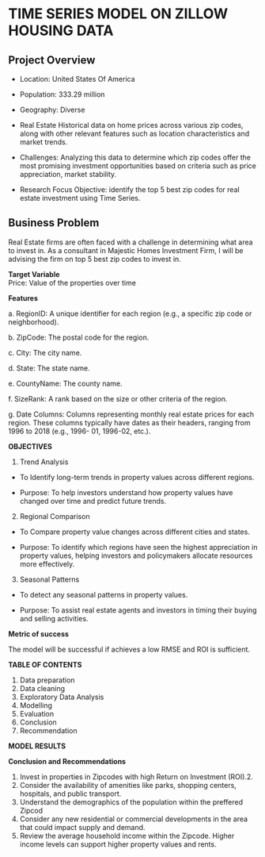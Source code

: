 # TIME SERIES MODEL ON ZILLOW HOUSING DATA
## Project Overview

- Location: United States Of America
  
- Population: 333.29 million
  
- Geography: Diverse
  
- Real Estate
  Historical data on home prices across various zip codes, along with other relevant features such as location characteristics and market trends.
- Challenges: 
  Analyzing this data to determine which zip codes offer the most promising investment opportunities based on criteria such as price appreciation, market stability.
- Research Focus
  Objective: identify the top 5 best zip codes for real estate investment using Time Series.

 ## Business Problem
  Real Estate firms are often faced with a challenge in determining what area to invest in. As a consultant in Majestic Homes Investment Firm, I will be advising the firm on 
  top 5 best zip codes to invest in.

  **Target Variable**  
  Price: Value of the properties over time

  **Features**
  
 a. RegionID: A unique identifier for each region (e.g., a specific zip code or neighborhood).

 b. ZipCode: The postal code for the region.

 c. City: The city name.

 d. State: The state name.

 e. CountyName: The county name.

 f. SizeRank: A rank based on the size or other criteria of the region.

 g. Date Columns: Columns representing monthly real estate prices for each region. These columns typically have dates as their headers, ranging from 1996 to 2018 (e.g., 
    1996- 01, 1996-02, etc.).

 **OBJECTIVES**
 
1. Trend Analysis

  - To Identify long-term trends in property values across different regions.
    
  - Purpose: To help investors understand how property values have changed over time and predict future trends.
      
2. Regional Comparison

 - To Compare property value changes across different cities and states.

 - Purpose: To identify which regions have seen the highest appreciation in property values, helping investors and policymakers allocate resources more effectively.
  
3. Seasonal Patterns

 - To detect any seasonal patterns in property values.

 - Purpose: To assist real estate agents and investors in timing their buying and selling activities.

**Metric of success**

The model will be successful if achieves a low RMSE and ROI is sufficient.

**TABLE OF CONTENTS**

1. Data preparation
2. Data cleaning
3. Exploratory Data Analysis
4. Modelling
5. Evaluation
6. Conclusion
7. Recommendation

**MODEL RESULTS**

**Conclusion and Recommendations**

1. Invest in properties in Zipcodes with high Return on Investment (ROI).2. 
2. Consider the availability of amenities like parks, shopping centers, hospitals, and public transport.
3. Understand the demographics of the population within the preffered  Zipcod
4. Consider any new residential or commercial developments in the area that could impact supply and demand.
5. Review the average household income within the Zipcode. Higher income levels can support higher property values and rents.





   

